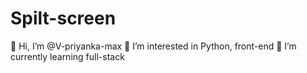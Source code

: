 # Spilt-screen
👋 Hi, I’m @V-priyanka-max
👀 I’m interested in Python, front-end
🌱 I’m currently learning full-stack
